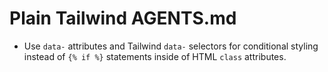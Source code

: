 # Plain Tailwind AGENTS.md

- Use `data-` attributes and Tailwind `data-` selectors for conditional styling instead of `{% if %}` statements inside of HTML `class` attributes.
